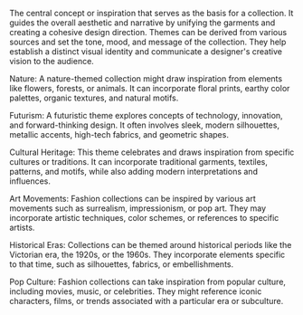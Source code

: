 The central concept or inspiration that serves as the basis for a collection. It guides the overall aesthetic and narrative by unifying the garments and creating a cohesive design direction. Themes can be derived from various sources and set the tone, mood, and message of the collection. They help establish a distinct visual identity and communicate a designer's creative vision to the audience.

Nature: A nature-themed collection might draw inspiration from elements like flowers, forests, or animals. It can incorporate floral prints, earthy color palettes, organic textures, and natural motifs.

Futurism: A futuristic theme explores concepts of technology, innovation, and forward-thinking design. It often involves sleek, modern silhouettes, metallic accents, high-tech fabrics, and geometric shapes.

Cultural Heritage: This theme celebrates and draws inspiration from specific cultures or traditions. It can incorporate traditional garments, textiles, patterns, and motifs, while also adding modern interpretations and influences.

Art Movements: Fashion collections can be inspired by various art movements such as surrealism, impressionism, or pop art. They may incorporate artistic techniques, color schemes, or references to specific artists.

Historical Eras: Collections can be themed around historical periods like the Victorian era, the 1920s, or the 1960s. They incorporate elements specific to that time, such as silhouettes, fabrics, or embellishments.

Pop Culture: Fashion collections can take inspiration from popular culture, including movies, music, or celebrities. They might reference iconic characters, films, or trends associated with a particular era or subculture.